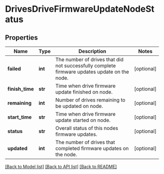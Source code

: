 # DrivesDriveFirmwareUpdateNodeStatus

## Properties
Name | Type | Description | Notes
------------ | ------------- | ------------- | -------------
**failed** | **int** | The number of drives that did not successfully complete firmware updates update on the node. | [optional] 
**finish_time** | **str** | Time when drive firmware update finished on node. | [optional] 
**remaining** | **int** | Number of drives remaining to be updated on node. | [optional] 
**start_time** | **str** | Time when drive firmware update started on node. | [optional] 
**status** | **str** | Overall status of this nodes firmware updates. | [optional] 
**updated** | **int** | The number of drives that completed firmware updates on the node. | [optional] 

[[Back to Model list]](../README.md#documentation-for-models) [[Back to API list]](../README.md#documentation-for-api-endpoints) [[Back to README]](../README.md)


